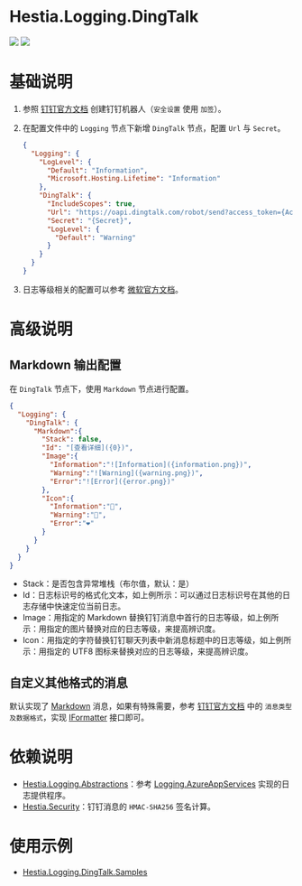 # Hestia.Logging.DingTalk

[![](https://github.com/sduo/Hestia.Logging.DingTalk/actions/workflows/main.yml/badge.svg)](https://github.com/sduo/Hestia.Logging.DingTalk)
[![](https://img.shields.io/nuget/v/Hestia.Logging.DingTalk.svg)](https://www.nuget.org/packages/Hestia.Logging.DingTalk)

# 基础说明

1. 参照 [钉钉官方文档](https://open.dingtalk.com/document/robots/custom-robot-access) 创建钉钉机器人（```安全设置``` 使用 ```加签```）。
2. 在配置文件中的 ```Logging``` 节点下新增 ```DingTalk``` 节点，配置 ```Url``` 与 ```Secret```。

    ```json
    {
      "Logging": {
        "LogLevel": {
          "Default": "Information",
          "Microsoft.Hosting.Lifetime": "Information"
        },
        "DingTalk": {
          "IncludeScopes": true,
          "Url": "https://oapi.dingtalk.com/robot/send?access_token={AccessToken}",
          "Secret": "{Secret}",      
          "LogLevel": {
            "Default": "Warning"
          }
        }
      }
    }
    ```

3. 日志等级相关的配置可以参考 [微软官方文档](https://learn.microsoft.com/zh-cn/dotnet/core/extensions/logging)。

# 高级说明

## Markdown 输出配置

在 ```DingTalk``` 节点下，使用 ```Markdown``` 节点进行配置。

```json
{
  "Logging": {        
    "DingTalk": {
      "Markdown":{
        "Stack": false,
        "Id": "[查看详细]({0})",
        "Image":{
          "Information":"![Information]({information.png})",
          "Warning":"![Warning]({warning.png})",
          "Error":"![Error]({error.png})"
        },
        "Icon":{
          "Information":"💚",
          "Warning":"💛",
          "Error":"❤️"
        }
      }          
    }
  }
}
```

* Stack：是否包含异常堆栈（布尔值，默认：是）
* Id：日志标识号的格式化文本，如上例所示：可以通过日志标识号在其他的日志存储中快速定位当前日志。
* Image：用指定的 Markdown 替换钉钉消息中首行的日志等级，如上例所示：用指定的图片替换对应的日志等级，来提高辨识度。
* Icon：用指定的字符替换钉钉聊天列表中新消息标题中的日志等级，如上例所示：用指定的 UTF8 图标来替换对应的日志等级，来提高辨识度。

## 自定义其他格式的消息

默认实现了 [Markdown](https://github.com/sduo/Hestia.Logging.DingTalk/blob/master/src/Formatters/MarkdownFormatter.cs) 消息，如果有特殊需要，参考 [钉钉官方文档](https://open.dingtalk.com/document/robots/custom-robot-access) 中的 ```消息类型及数据格式```，实现 [IFormatter](https://github.com/sduo/Hestia.Logging.DingTalk/blob/master/src/Formatters/IFormatter.cs) 接口即可。

# 依赖说明

* [Hestia.Logging.Abstractions](https://github.com/sduo/Hestia.Logging.Abstractions)：参考 [Logging.AzureAppServices](https://github.com/dotnet/aspnetcore/tree/main/src/Logging.AzureAppServices) 实现的日志提供程序。
* [Hestia.Security](https://github.com/sduo/Hestia.Security)：钉钉消息的 ```HMAC-SHA256``` 签名计算。

# 使用示例
* [Hestia.Logging.DingTalk.Samples](https://github.com/sduo/Hestia.Logging.DingTalk.Samples)
